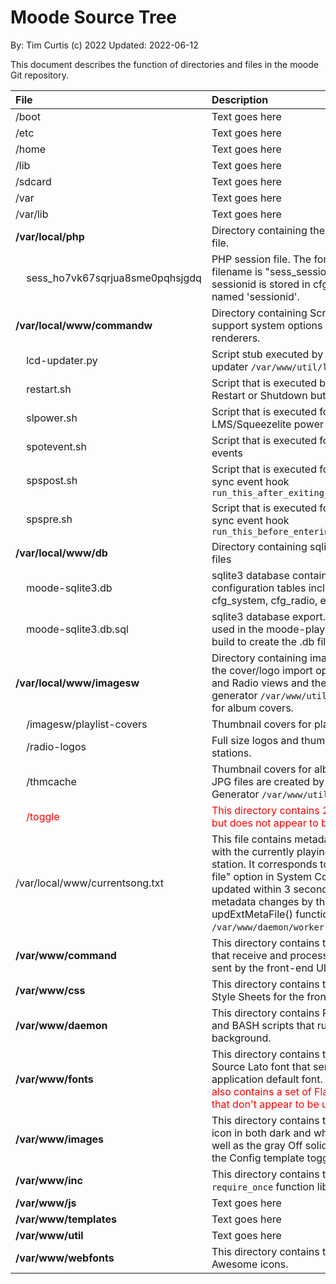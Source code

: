 Moode Source Tree <!-- omit in toc -->
==========================================
By: Tim Curtis (c) 2022
Updated: 2022-06-12

This document describes the function of directories and files in the moode Git repository.

|File|Description|
| :- | :- |
|/boot|Text goes here|
|/etc|Text goes here|
|/home|Text goes here|
|/lib|Text goes here|
|/sdcard|Text goes here|
|/var|Text goes here|
|/var/lib|Text goes here|
|__/var/local/php__|Directory containing the PHP session file.|
|&nbsp;&nbsp;&nbsp;&nbsp;sess_ho7vk67sqrjua8sme0pqhsjgdq|PHP session file. The format of the filename is "sess_sessionid". The sessionid is stored in cfg_system param named 'sessionid'.|
|__/var/local/www/commandw__|Directory containing Scripts that support system options and the renderers.|
|&nbsp;&nbsp;&nbsp;&nbsp;lcd-updater.py|Script stub executed by the LCD updater `/var/www/util/lcd-updater.sh`.|
|&nbsp;&nbsp;&nbsp;&nbsp;restart.sh|Script that is executed by clicking the Restart or Shutdown buttons on the UI. |
|&nbsp;&nbsp;&nbsp;&nbsp;slpower.sh|Script that is executed for LMS/Squeezelite power on/off actions.|
|&nbsp;&nbsp;&nbsp;&nbsp;spotevent.sh|Script that is executed for librespot events|
|&nbsp;&nbsp;&nbsp;&nbsp;spspost.sh|Script that is executed for shairport-sync event hook `run_this_after_exiting_active_state`|
|&nbsp;&nbsp;&nbsp;&nbsp;spspre.sh|Script that is executed for shairport-sync event hook `run_this_before_entering_active_state`|
|__/var/local/www/db__|Directory containing sqlite3 database files|
|&nbsp;&nbsp;&nbsp;&nbsp;moode-sqlite3.db|sqlite3 database containing the configuration tables including cfg_system, cfg_radio, etc.|
|&nbsp;&nbsp;&nbsp;&nbsp;moode-sqlite3.db.sql|sqlite3 database export. This file is used in the moode-player package build to create the .db file|
|__/var/local/www/imagesw__|Directory containing images created via the cover/logo import options in Playlist and Radio views and the thumbnail generator `/var/www/util/thumb-gen.php` for album covers.|
|&nbsp;&nbsp;&nbsp;&nbsp;/imagesw/playlist-covers|Thumbnail covers for playlists.|
|&nbsp;&nbsp;&nbsp;&nbsp;/radio-logos|Full size logos and thumbnails for radio stations.|
|&nbsp;&nbsp;&nbsp;&nbsp;/thmcache|Thumbnail covers for albums. These JPG files are created by the Thumbnail Generator `/var/www/util/thumb-gen.php`|
|<font color="red">&nbsp;&nbsp;&nbsp;&nbsp;/toggle</font>|<font color="red">This directory contains 2 icon png files but does not appear to be used.</font>|
|/var/local/www/currentsong.txt|This file contains metadata associated with the currently playing song or station. It corresponds to the "Metadata file" option in System Config. It's updated within 3 seconds of UI metadata changes by the updExtMetaFile() function in `/var/www/daemon/worker.php`.|
|__/var/www/command__|This directory contains the PHP scripts that receive and process commands sent by the front-end UI.|
|__/var/www/css__|This directory contains the Content Style Sheets for the front-end UI.|
|__/var/www/daemon__|This directory contains PHP, Python, and BASH scripts that run in the background.|
|__/var/www/fonts__|This directory contains the Open Source Lato font that serves as the application default font. <font color="red">This directory also contains a set of Flat-UI-Icon files that don't appear to be used.</font>|
|__/var/www/images__|This directory contains the Now Playing icon in both dark and white variants as well as the gray Off solid circle used in the Config template toggle buttons.|
|__/var/www/inc__|This directory contains the PHP `require_once` function libraries.|
|__/var/www/js__|Text goes here|
|__/var/www/templates__|Text goes here|
|__/var/www/util__|Text goes here|
|__/var/www/webfonts__|This directory contains the Font Awesome icons.|

